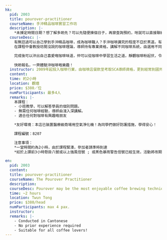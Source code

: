 ```yaml
---
hk:
  pid: 2003
  title: pourover-practitioner
  courseName: 手沖精品咖啡實習工作坊
  description: |-
    *未揀定時間日期？想了解多啲先？可以先隨便揀個日子，再撳查詢預約，咁就可以直接聯絡導師了解多啲先再決定啦！
  courseDesc: |-
    有無諗過可以自己學到手沖精品咖啡，成為咖啡職人？手沖咖啡講究的程度不亞於茶道。有試過在咖啡店買了咖啡師一樣的咖啡豆，但回家郤沖不出相同的風味嗎？
    在課程中會教授坊間沒說的咖啡理論，導師持有專業資格，講解不同咖啡系統，由選用不同的器具、使用怎樣的咖啡豆、如何掌握沖煮技巧、等等的因素來影響一杯咖啡的風味，在這課程中，能一次過輕鬆解決所有疑惑。

    完成後可以沖出自己喜愛嘅咖啡味道，仲可以從咖啡中學習生活之道，靜觀咖啡粉起伏，令你有意想不到嘅成就感！課程為大家準備好多個國家，及不同烘焙程度的咖啡豆，全部自家烘焙讓學員可以盡情體驗手沖咖啡既樂趣！課程最後還會自己製作一款『咖啡掛耳包』，把喜歡的咖啡香味帶回家。
  
    快啲報名，一齊體驗沖咖啡嘅樂趣！
  instructor: 2009年起投入咖啡行業，由咖啡店餐飲至考取SCA導師資格，更到經常到國外做考察深入研究咖啡，喜歡把咖啡知識分享給家。曾為大小企業、學校、機構、各大媒體分享咖啡知識。十年以上經驗，萬勿錯過這不一樣的咖啡體驗！
  content:
  time: 約2小時
  location: 觀塘
  price: $380／位
  numParticipants: 最多4人
  remarks: |-
    本課程：
    - 小班教學，可以解答學員的個別問題。
    - 無需任何咖啡經驗，導師由淺入深講解。
    - 適合任何對咖啡有興趣嘅朋友

    *友好環境：本店已裝置醫療級商場用空氣淨化機！為同學們做好防護措施，學得安心！

    課程編號：8207

    注意事項：
    *一堂時間約為2小時，由於課程緊湊，參加者請準時到達
    *如於上課前3小時懸掛八號或以上強風信號 ; 或黑色暴雨警告信號已經生效，活動將改期

en:
  pid: 2003
  content: 
  title: pourover-practitioner
  courseName: The Pourover Practitioner
  description:
  courseDesc: Pourover may be the most enjoyable coffee brewing technique. This course teaches how to extract your coffee to discover its fullest potential. You will also be making your coffee drip bag to take home as your morning boost or a gift for your loved one.
  time: ~2 hours
  location: Twun Tong
  price: $380/head
  numParticipants: max 4 pax.
  instructor:
  remarks: |-
    - Conducted in Cantonese
    - No prior experience required
    - Suitable for all coffee lovers!
---
```

